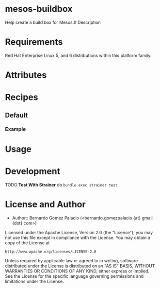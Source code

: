 mesos-buildbox
==============

Help create a build box for Mesos.# Description

# Requirements

Red Hat Enterprise Linux 5, and 6 distributions within this platform
family.

# Attributes

# Recipes

## Default

### Example

# Usage

# Development

TODO **Test With Strainer** do `bundle exec strainer test`

# License and Author

* Author:: Bernardo Gomez Palacio (<bernardo.gomezpalacio {at} gmail {dot} com>)

Licensed under the Apache License, Version 2.0 (the "License");
you may not use this file except in compliance with the License.
You may obtain a copy of the License at

    http://www.apache.org/licenses/LICENSE-2.0

Unless required by applicable law or agreed to in writing, software
distributed under the License is distributed on an "AS IS" BASIS,
WITHOUT WARRANTIES OR CONDITIONS OF ANY KIND, either express or implied.
See the License for the specific language governing permissions and
limitations under the License.
